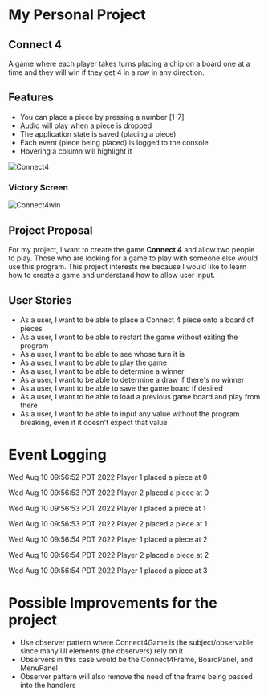 # My Personal Project

## Connect 4

A game where each player takes turns placing a chip on a board one at a time and they will win if they get 4 in a row in any direction.

## Features
- You can place a piece by pressing a number \[1-7\]
- Audio will play when a piece is dropped
- The application state is saved (placing a piece)
- Each event (piece being placed) is logged to the console
- Hovering a column will highlight it

![Connect4](https://github.com/Carson-Lu/Connect4/assets/54121633/f05b311f-ef59-4a0e-935e-9b8f5c55cc12)

### Victory Screen

![Connect4win](https://github.com/Carson-Lu/Connect4/assets/54121633/9658c9b7-94e5-46fe-93ca-099d2bae0cb5)

## Project Proposal

For my project, I want to create the game **Connect 4** and allow two people to play.
Those who are looking for a game to play with someone else would use this program.
This project interests me because I would like to learn how to create a game and understand how to allow user input.

## User Stories
- As a user, I want to be able to place a Connect 4 piece onto a board of pieces
- As a user, I want to be able to restart the game without exiting the program
- As a user, I want to be able to see whose turn it is
- As a user, I want to be able to play the game
- As a user, I want to be able to determine a winner
- As a user, I want to be able to determine a draw if there's no winner
- As a user, I want to be able to save the game board if desired
- As a user, I want to be able to load a previous game board and play from there
- As a user, I want to be able to input any value without the program breaking, even if it doesn't expect that value





# Event Logging

Wed Aug 10 09:56:52 PDT 2022
Player 1 placed a piece at 0

Wed Aug 10 09:56:53 PDT 2022
Player 2 placed a piece at 0

Wed Aug 10 09:56:53 PDT 2022
Player 1 placed a piece at 1

Wed Aug 10 09:56:53 PDT 2022
Player 2 placed a piece at 1

Wed Aug 10 09:56:54 PDT 2022
Player 1 placed a piece at 2

Wed Aug 10 09:56:54 PDT 2022
Player 2 placed a piece at 2

Wed Aug 10 09:56:54 PDT 2022
Player 1 placed a piece at 3


# Possible Improvements for the project

- Use observer pattern where Connect4Game is the subject/observable since many UI elements (the observers) rely on it
- Observers in this case would be the Connect4Frame, BoardPanel, and MenuPanel
- Observer pattern will also remove the need of the frame being passed into the handlers
